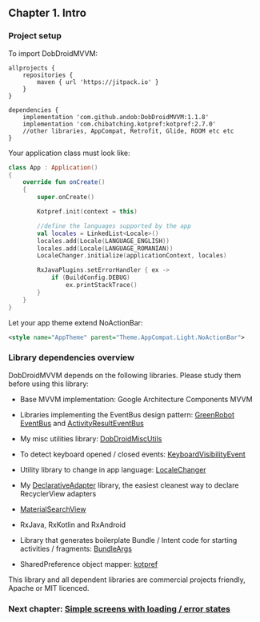 ## Chapter 1. Intro

### Project setup

To import DobDroidMVVM:

```
allprojects {
    repositories {
        maven { url 'https://jitpack.io' }
    }
}
```
```
dependencies {
    implementation 'com.github.andob:DobDroidMVVM:1.1.8'
    implementation 'com.chibatching.kotpref:kotpref:2.7.0'
    //other libraries, AppCompat, Retrofit, Glide, ROOM etc etc
}
```

Your application class must look like:

```kotlin
class App : Application()
{
    override fun onCreate()
    {
        super.onCreate()

        Kotpref.init(context = this)

        //define the languages supported by the app
        val locales = LinkedList<Locale>()
        locales.add(Locale(LANGUAGE_ENGLISH))
        locales.add(Locale(LANGUAGE_ROMANIAN))
        LocaleChanger.initialize(applicationContext, locales)

        RxJavaPlugins.setErrorHandler { ex ->
            if (BuildConfig.DEBUG)
                ex.printStackTrace()
        }
    }
}
```

Let your app theme extend NoActionBar: 

```xml
<style name="AppTheme" parent="Theme.AppCompat.Light.NoActionBar">
```

### Library dependencies overview

DobDroidMVVM depends on the following libraries. Please study them before using this library:

- Base MVVM implementation: Google Architecture Components MVVM

- Libraries implementing the EventBus design pattern: [GreenRobot EventBus](https://github.com/greenrobot/EventBus) and [ActivityResultEventBus](https://github.com/andob/ActivityResultEventBus)

- My misc utilities library: [DobDroidMiscUtils](https://github.com/andob/DobDroidMiscUtils)

- To detect keyboard opened / closed events: [KeyboardVisibilityEvent](https://github.com/yshrsmz/KeyboardVisibilityEvent)

- Utility library to change in app language: [LocaleChanger](https://github.com/franmontiel/LocaleChanger)

- My [DeclarativeAdapter](https://github.com/andob/DeclarativeAdapter-kt) library, the easiest cleanest way to declare RecyclerView adapters

- [MaterialSearchView](https://github.com/MiguelCatalan/MaterialSearchView)

- RxJava, RxKotlin and RxAndroid

- Library that generates boilerplate Bundle / Intent code for starting activities / fragments: [BundleArgs](https://github.com/andob/BundleArgs)

- SharedPreference object mapper: [kotpref](https://github.com/chibatching/Kotpref)
    
This library and all dependent libraries are commercial projects friendly, Apache or MIT licenced.

### Next chapter: [Simple screens with loading / error states](https://github.com/andob/DobDroidMVVM/blob/master/tutorial/simple.md)
